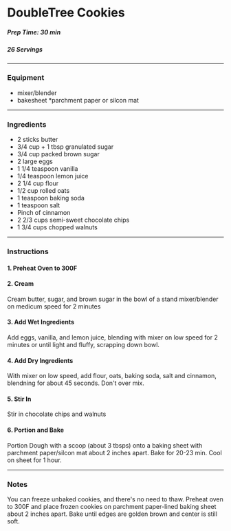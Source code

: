# DoubleTree Cookies 
##### Prep Time: 30 min 
##### 26 Servings 


-------------------------- 
### Equipment 
* mixer/blender 
* bakesheet 
*parchment paper or silcon mat
-------------------------- 
### Ingredients 
* 2 sticks butter 
* 3/4 cup + 1 tbsp granulated sugar 
* 3/4 cup packed brown sugar 
* 2 large eggs 
* 1 1/4 teaspoon vanilla 
* 1/4 teaspoon lemon juice 
* 2 1/4 cup flour 
* 1/2 cup rolled oats 
* 1 teaspoon baking soda 
* 1 teaspoon salt 
* Pinch of cinnamon 
* 2 2/3 cups semi-sweet chocolate chips
* 1 3/4 cups chopped walnuts 
-------------------------- 
### Instructions 

#### 1. Preheat Oven to 300F 

#### 2. Cream  
Cream butter, sugar, and brown sugar in the bowl of a stand mixer/blender on medicum speed for 2 minutes 

#### 3. Add Wet Ingredients 
Add eggs, vanilla, and lemon juice, blending with mixer on low speed for 2 minutes or until light and fluffy, scrapping down bowl. 

#### 4. Add Dry Ingredients 
With mixer on low speed, add flour, oats, baking soda, salt and cinnamon, blendning for about 45 seconds. Don't over mix.  

#### 5.  Stir In
Stir in chocolate chips and walnuts 

#### 6. Portion and Bake  
Portion Dough with a scoop (about 3 tbsps) onto a baking sheet with parchment paper/silcon mat about 2 inches apart. Bake for 20-23 min. Cool on sheet for 1 hour.  

--------------------- 
### Notes
You can freeze unbaked cookies, and there's no need to thaw. Preheat oven to 300F and place frozen cookies on parchment paper-lined baking sheet about 2 inches apart. Bake until edges are golden brown and center is still soft.
